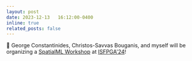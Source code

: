 ```yaml
---
layout: post
date: 2023-12-13   16:12:00-0400
inline: true
related_posts: false
---
```


🎤 George Constantinides, Christos-Savvas Bouganis, and myself will be organizing a [SpatialML Workshop](https://sites.google.com/view/isfpga24-spatialml) at [ISFPGA'24](https://www.isfpga.org/)!
